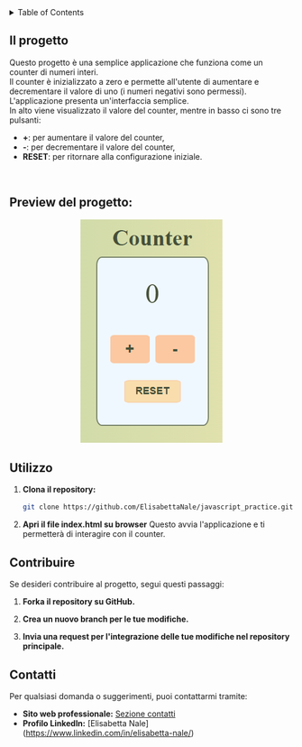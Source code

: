 <!-- TABLE OF CONTENTS -->
<details>
  <summary>Table of Contents</summary>
  <ol>
    <li><a href="#il-progetto">Il progetto: the counter</a></li>
    <li><a href="#utilizzo">Utilizzo</a></li>
    <li><a href="#contribuire">Contribuire</a></li>
    <li><a href="#contatti">Contatti</a></li>
  </ol>
</details>



<!-- IL PROGETTO -->
## Il progetto

Questo progetto è una semplice applicazione che funziona come un counter di numeri interi.<br> 
Il counter è inizializzato a zero e permette all'utente di aumentare e decrementare il valore di uno (i numeri negativi sono permessi).<br>
L'applicazione presenta un'interfaccia semplice.<br>
In alto viene visualizzato il valore del counter, mentre in basso ci sono tre pulsanti: 
- **+**: per aumentare il valore del counter, 
- **-**: per decrementare il valore del counter,
- **RESET**: per ritornare alla configurazione iniziale.<br>
<br>

## Preview del progetto:

<p align="center">
    <img src="https://github.com/ElisabettaNale/javascript_practice/blob/main/img/preview.png"    alt="Anteprima dell'immagine">
</p>


<!-- UTILIZZO -->
## Utilizzo

1. **Clona il repository:**

   ```bash
   git clone https://github.com/ElisabettaNale/javascript_practice.git

2. **Apri il file index.html su browser**
    Questo avvia l'applicazione e ti permetterà di interagire con il counter.


<!-- CONTRIBUIRE -->
## Contribuire

Se desideri contribuire al progetto, segui questi passaggi: 

1. **Forka il repository su GitHub.**

2. **Crea un nuovo branch per le tue modifiche.**

3. **Invia una request per l'integrazione delle tue modifiche nel repository principale.**


<!-- CONTATTI -->
## Contatti

Per qualsiasi domanda o suggerimenti, puoi contattarmi tramite:

- **Sito web professionale:** [Sezione contatti](https://elisabettanale.github.io/pages/contacts.html)
- **Profilo LinkedIn:** [Elisabetta Nale] (https://www.linkedin.com/in/elisabetta-nale/)
